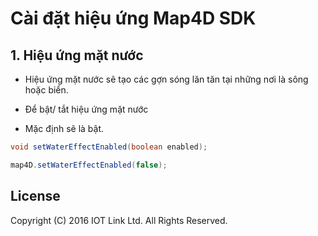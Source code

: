 # Cài đặt hiệu ứng Map4D SDK

## 1. Hiệu ứng mặt nước
- Hiệu ứng mặt nước sẽ tạo các gợn sóng lăn tăn tại những nơi là sông hoặc biển. 

- Để bật/ tắt hiệu ứng mặt nước

- Mặc định sẽ là bật.

```java
void setWaterEffectEnabled(boolean enabled);
```

```java
map4D.setWaterEffectEnabled(false);
```

License
-------

Copyright (C) 2016 IOT Link Ltd. All Rights Reserved.
